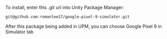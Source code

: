 To install, enter this .git url into Unity Package Manager:

```url
git@github.com:romanlee17/google-pixel-9-simulator.git
```
After this package being added in UPM, you can choose Google Pixel 9 in Simulator tab
